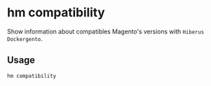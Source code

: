 # hm compatibility

Show information about compatibles Magento's versions with `Hiberus Dockergento`.

## Usage

```bash
hm compatibility
```